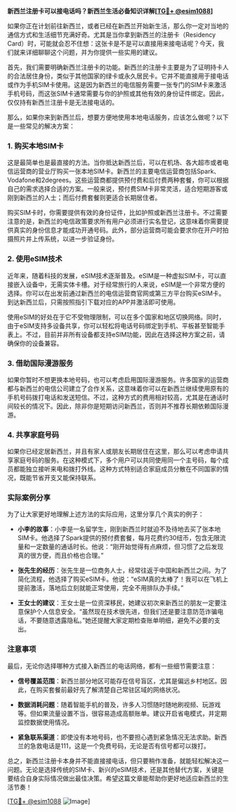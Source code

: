 **新西兰注册卡可以接电话吗？新西兰生活必备知识详解[[TG💪+ @esim1088](https://t.me/s/esim1088)]**

如果你正在计划前往新西兰，或者已经在新西兰开始新生活，那么你一定对当地的通信方式和生活细节充满好奇。尤其是当你拿到新西兰的注册卡（Residency Card）时，可能就会忍不住想：这张卡是不是可以直接用来接电话呢？今天，我们就来详细聊聊这个问题，并为你提供一些实用的建议。

首先，我们需要明确新西兰注册卡的功能。新西兰的注册卡主要是为了证明持卡人的合法居住身份，类似于其他国家的绿卡或永久居民卡。它并不能直接用于接电话或作为手机SIM卡使用。这是因为新西兰的电信服务需要一张专门的SIM卡来激活手机号码，而这张SIM卡通常需要与你的护照或其他有效的身份证件绑定。因此，仅仅持有新西兰注册卡是无法接电话的。

那么，如果你来到新西兰后，想要方便地使用本地电话服务，应该怎么做呢？以下是一些常见的解决方案：

### 1. 购买本地SIM卡

这是最简单也是最直接的方法。当你抵达新西兰后，可以在机场、各大超市或者电信运营商的营业厅购买一张本地SIM卡。新西兰的主要电信运营商包括Spark、Vodafone和2degrees。这些运营商都提供预付费和后付费两种套餐，你可以根据自己的需求选择合适的方案。一般来说，预付费SIM卡非常灵活，适合短期游客或刚到新西兰的人士；而后付费套餐则更适合长期居住者。

购买SIM卡时，你需要提供有效的身份证件，比如护照或新西兰注册卡。不过需要注意的是，新西兰的电信政策要求所有用户必须进行实名登记，这意味着你需要提供真实的身份信息才能成功开通号码。此外，部分运营商可能会要求你在开户时拍摄照片并上传系统，以进一步验证身份。

### 2. 使用eSIM技术

近年来，随着科技的发展，eSIM技术逐渐普及。eSIM是一种虚拟SIM卡，可以直接嵌入设备中，无需实体卡槽。对于经常旅行的人来说，eSIM是一个非常方便的选择。你可以在出发前通过新西兰的电信运营商官网或第三方平台购买eSIM卡。到达新西兰后，只需按照指引下载对应的APP并激活即可使用。

使用eSIM的好处在于它不受物理限制，可以在多个国家和地区切换网络。同时，由于eSIM支持多设备共享，你可以轻松将电话号码绑定到手机、平板甚至智能手表上。不过，目前并非所有设备都支持eSIM功能，因此在选择这种方案之前，请确保你的设备兼容。

### 3. 借助国际漫游服务

如果你暂时不想更换本地号码，也可以考虑启用国际漫游服务。许多国家的运营商都与新西兰的电信公司建立了合作关系，这意味着你可以在新西兰继续使用原有的手机号码拨打电话和发送短信。不过，这种方式的费用相对较高，尤其是在通话时间较长的情况下。因此，除非你是短期访问新西兰，否则并不推荐长期依赖国际漫游。

### 4. 共享家庭号码

如果你已经定居新西兰，并且有家人或朋友长期居住在这里，那么可以考虑申请共享家庭号码的服务。在这种模式下，多个用户可以共同使用同一个主号码，每个成员都能独立接听来电和拨打外线。这种方式特别适合家庭成员分散在不同国家的情况，既能节省开支又能保持联系。

### 实际案例分享

为了让大家更好地理解上述方法的实际应用，这里分享几个真实的例子：

- **小李的故事**：小李是一名留学生，刚到新西兰时就迫不及待地去买了张本地SIM卡。他选择了Spark提供的预付费套餐，每月花费约30纽币，包含无限流量和一定数量的通话时长。他说：“刚开始觉得有点麻烦，但习惯了之后发现真的很方便，而且价格也合理。”

- **张先生的经历**：张先生是一位商务人士，经常往返于中国和新西兰之间。为了简化流程，他选择了购买eSIM卡。他说：“eSIM真的太棒了！我可以在飞机上提前激活，落地后立刻就能正常使用，完全不用排队办手续。”

- **王女士的建议**：王女士是一位资深移民，她建议初次来新西兰的朋友一定要注意保护个人信息安全。“虽然现在技术很先进，但我们还是要注意防范诈骗电话，不要随意透露隐私。”她还提醒大家定期检查账单明细，避免不必要的支出。

### 注意事项

最后，无论你选择哪种方式接入新西兰的电话网络，都有一些细节需要注意：

- **信号覆盖范围**：新西兰部分地区可能存在信号盲区，尤其是偏远乡村地区。因此，在购买套餐前最好先了解清楚自己常驻区域的网络状况。
  
- **数据消耗问题**：随着智能手机的普及，许多人习惯随时随地刷视频、玩游戏等。但如果流量设置不当，很容易造成高额账单。建议开启省电模式，并定期监控数据使用情况。

- **紧急联系渠道**：即使没有本地号码，也不要担心遇到紧急情况无法求助。新西兰的急救电话是111，这是一个免费号码，无论是否有信号都可以拨打。

总之，新西兰注册卡本身并不能直接接电话，但只要稍作准备，就能轻松解决这一问题。无论是选择传统的SIM卡、新兴的eSIM技术，还是其他替代方案，关键是要结合自身实际情况做出最佳决策。希望这篇文章能帮助你更好地适应新西兰的生活节奏！

[[TG💪+ @esim1088](https://t.me/s/esim1088) ![Image](https://i.postimg.cc/4NQfJmqS/Snipaste-2025-05-13-00-14-12.png)]